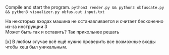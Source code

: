 Compile and start the program.
`python3 render.py && python3 obfuscate.py && python3 visualizer.py obfus.out input.txt`

На некоторых входах машина не останавливается и считает бесконечно из-за инструкции 3  
Может быть так и оставить? Так прикольнее решать  

[x] В любом случае всё ещё нужно проверить все возможные входы чтобы хеш был уникальным.
